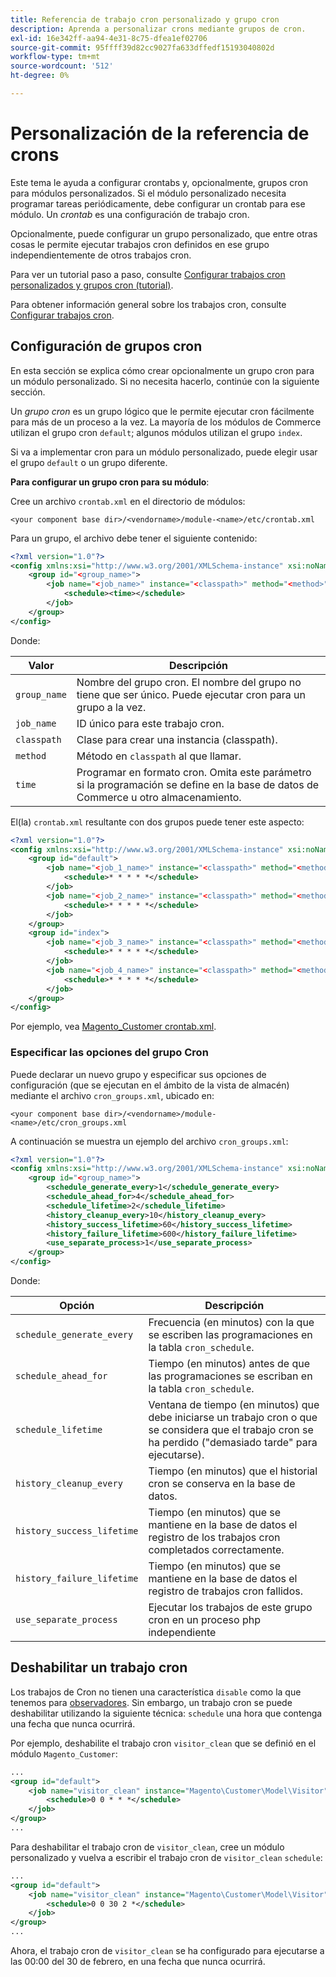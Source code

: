 ```yaml
---
title: Referencia de trabajo cron personalizado y grupo cron
description: Aprenda a personalizar crons mediante grupos de cron.
exl-id: 16e342ff-aa94-4e31-8c75-dfea1ef02706
source-git-commit: 95ffff39d82cc9027fa633dffedf15193040802d
workflow-type: tm+mt
source-wordcount: '512'
ht-degree: 0%

---
```


# Personalización de la referencia de crons

Este tema le ayuda a configurar crontabs y, opcionalmente, grupos cron para módulos personalizados. Si el módulo personalizado necesita programar tareas periódicamente, debe configurar un crontab para ese módulo. Un _crontab_ es una configuración de trabajo cron.

Opcionalmente, puede configurar un grupo personalizado, que entre otras cosas le permite ejecutar trabajos cron definidos en ese grupo independientemente de otros trabajos cron.

Para ver un tutorial paso a paso, consulte [Configurar trabajos cron personalizados y grupos cron (tutorial)](custom-cron-tutorial.md).

Para obtener información general sobre los trabajos cron, consulte [Configurar trabajos cron](../cli/configure-cron-jobs.md).

## Configuración de grupos cron

En esta sección se explica cómo crear opcionalmente un grupo cron para un módulo personalizado. Si no necesita hacerlo, continúe con la siguiente sección.

Un _grupo cron_ es un grupo lógico que le permite ejecutar cron fácilmente para más de un proceso a la vez. La mayoría de los módulos de Commerce utilizan el grupo cron `default`; algunos módulos utilizan el grupo `index`.

Si va a implementar cron para un módulo personalizado, puede elegir usar el grupo `default` o un grupo diferente.

**Para configurar un grupo cron para su módulo**:

Cree un archivo `crontab.xml` en el directorio de módulos:

```text
<your component base dir>/<vendorname>/module-<name>/etc/crontab.xml
```

Para un grupo, el archivo debe tener el siguiente contenido:

```xml
<?xml version="1.0"?>
<config xmlns:xsi="http://www.w3.org/2001/XMLSchema-instance" xsi:noNamespaceSchemaLocation="urn:magento:module:Magento_Cron:etc/crontab.xsd">
    <group id="<group_name>">
        <job name="<job_name>" instance="<classpath>" method="<method>">
            <schedule><time></schedule>
        </job>
    </group>
</config>
```

Donde:

| Valor | Descripción |
|---|---|
| `group_name` | Nombre del grupo cron. El nombre del grupo no tiene que ser único. Puede ejecutar cron para un grupo a la vez. |
| `job_name` | ID único para este trabajo cron. |
| `classpath` | Clase para crear una instancia (classpath). |
| `method` | Método en `classpath` al que llamar. |
| `time` | Programar en formato cron. Omita este parámetro si la programación se define en la base de datos de Commerce u otro almacenamiento. |

El(la) `crontab.xml` resultante con dos grupos puede tener este aspecto:

```xml
<?xml version="1.0"?>
<config xmlns:xsi="http://www.w3.org/2001/XMLSchema-instance" xsi:noNamespaceSchemaLocation="urn:magento:module:Magento_Cron:etc/crontab.xsd">
    <group id="default">
        <job name="<job_1_name>" instance="<classpath>" method="<method_name>">
            <schedule>* * * * *</schedule>
        </job>
        <job name="<job_2_name>" instance="<classpath>" method="<method_name>">
            <schedule>* * * * *</schedule>
        </job>
    </group>
    <group id="index">
        <job name="<job_3_name>" instance="<classpath>" method="<method_name>">
            <schedule>* * * * *</schedule>
        </job>
        <job name="<job_4_name>" instance="<classpath>" method="<method_name>">
            <schedule>* * * * *</schedule>
        </job>
    </group>
</config>
```

Por ejemplo, vea [Magento_Customer crontab.xml](https://github.com/magento/magento2/blob/2.4/app/code/Magento/Customer/etc/crontab.xml).

### Especificar las opciones del grupo Cron

Puede declarar un nuevo grupo y especificar sus opciones de configuración (que se ejecutan en el ámbito de la vista de almacén) mediante el archivo `cron_groups.xml`, ubicado en:

```text
<your component base dir>/<vendorname>/module-<name>/etc/cron_groups.xml
```

A continuación se muestra un ejemplo del archivo `cron_groups.xml`:

```xml
<?xml version="1.0"?>
<config xmlns:xsi="http://www.w3.org/2001/XMLSchema-instance" xsi:noNamespaceSchemaLocation="urn:magento:module:Magento_Cron:etc/cron_groups.xsd">
    <group id="<group_name>">
        <schedule_generate_every>1</schedule_generate_every>
        <schedule_ahead_for>4</schedule_ahead_for>
        <schedule_lifetime>2</schedule_lifetime>
        <history_cleanup_every>10</history_cleanup_every>
        <history_success_lifetime>60</history_success_lifetime>
        <history_failure_lifetime>600</history_failure_lifetime>
        <use_separate_process>1</use_separate_process>
    </group>
</config>
```

Donde:

| Opción | Descripción |
| -------------------------- | ------------------------------------------------------------------------------------------------------ |
| `schedule_generate_every` | Frecuencia (en minutos) con la que se escriben las programaciones en la tabla `cron_schedule`. |
| `schedule_ahead_for` | Tiempo (en minutos) antes de que las programaciones se escriban en la tabla `cron_schedule`. |
| `schedule_lifetime` | Ventana de tiempo (en minutos) que debe iniciarse un trabajo cron o que se considera que el trabajo cron se ha perdido (&quot;demasiado tarde&quot; para ejecutarse). |
| `history_cleanup_every` | Tiempo (en minutos) que el historial cron se conserva en la base de datos. |
| `history_success_lifetime` | Tiempo (en minutos) que se mantiene en la base de datos el registro de los trabajos cron completados correctamente. |
| `history_failure_lifetime` | Tiempo (en minutos) que se mantiene en la base de datos el registro de trabajos cron fallidos. |
| `use_separate_process` | Ejecutar los trabajos de este grupo cron en un proceso php independiente |

## Deshabilitar un trabajo cron

Los trabajos de Cron no tienen una característica `disable` como la que tenemos para [observadores](https://developer.adobe.com/commerce/php/development/components/events-and-observers/#observers). Sin embargo, un trabajo cron se puede deshabilitar utilizando la siguiente técnica: `schedule` una hora que contenga una fecha que nunca ocurrirá.

Por ejemplo, deshabilite el trabajo cron `visitor_clean` que se definió en el módulo `Magento_Customer`:

```xml
...
<group id="default">
    <job name="visitor_clean" instance="Magento\Customer\Model\Visitor" method="clean">
        <schedule>0 0 * * *</schedule>
    </job>
</group>
...
```

Para deshabilitar el trabajo cron de `visitor_clean`, cree un módulo personalizado y vuelva a escribir el trabajo cron de `visitor_clean` `schedule`:

```xml
...
<group id="default">
    <job name="visitor_clean" instance="Magento\Customer\Model\Visitor" method="clean">
        <schedule>0 0 30 2 *</schedule>
    </job>
</group>
...
```

Ahora, el trabajo cron de `visitor_clean` se ha configurado para ejecutarse a las 00:00 del 30 de febrero, en una fecha que nunca ocurrirá.
